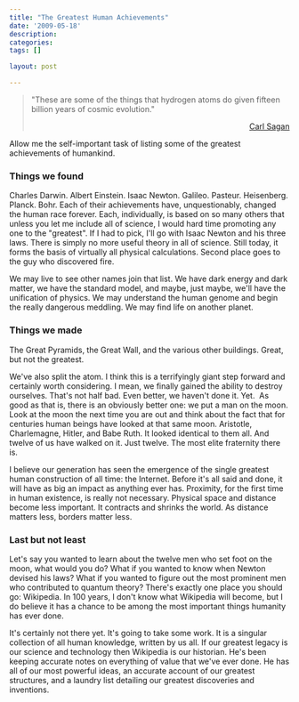 ```yaml
---
title: "The Greatest Human Achievements"
date: '2009-05-18'
description:
categories:
tags: []

layout: post

---
```

<blockquote>"These are some of the things that hydrogen atoms do given fifteen billion years of cosmic evolution."
<p style="text-align: right;"><a href="http://www.cooperativeindividualism.org/sagan_cosmos_who_speaks_for_earth.html">Carl Sagan</a></p>
</blockquote>
Allow me the self-important task of listing some of the greatest achievements of humankind.
<h3>Things we found</h3>
Charles Darwin. Albert Einstein. Isaac Newton. Galileo. Pasteur. Heisenberg. Planck. Bohr. Each of their achievements have, unquestionably, changed the human race forever. Each, individually, is based on so many others that unless you let me include all of science, I would hard time promoting any one to the "greatest". If I had to pick, I'll go with Isaac Newton and his three laws. There is simply no more useful theory in all of science. Still today, it forms the basis of virtually all physical calculations. Second place goes to the guy who discovered fire.

We may live to see other names join that list. We have dark energy and dark matter, we have the standard model, and maybe, just maybe, we'll have the unification of physics. We may understand the human genome and begin the really dangerous meddling. We may find life on another planet.
<h3>Things we made</h3>
The Great Pyramids, the Great Wall, and the various other buildings. Great, but not the greatest.

We've also split the atom. I think this is a terrifyingly giant step forward and certainly worth considering. I mean, we finally gained the ability to destroy ourselves. That's not half bad. Even better, we haven't done it. Yet.  As good as that is, there is an obviously better one: we put a man on the moon. Look at the moon the next time you are out and think about the fact that for centuries human beings have looked at that same moon. Aristotle, Charlemagne, Hitler, and Babe Ruth. It looked identical to them all. And twelve of us have walked on it. Just twelve. The most elite fraternity there is.

I believe our generation has seen the emergence of the single greatest human construction of all time: the Internet. Before it's all said and done, it will have as big an impact as anything ever has. Proximity, for the first time in human existence, is really not necessary. Physical space and distance become less important. It contracts and shrinks the world. As distance matters less, borders matter less.
<h3>Last but not least</h3>
Let's say you wanted to learn about the twelve men who set foot on the moon, what would you do? What if you wanted to know when Newton devised his laws? What if you wanted to figure out the most prominent men who contributed to quantum theory? There's exactly one place you should go: Wikipedia. In 100 years, I don't know what Wikipedia will become, but I do believe it has a chance to be among the most important things humanity has ever done.

It's certainly not there yet. It's going to take some work. It is a singular collection of all human knowledge, written by us all. If our greatest legacy is our science and technology then Wikipedia is our historian. He's been keeping accurate notes on everything of value that we've ever done. He has all of our most powerful ideas, an accurate account of our greatest structures, and a laundry list detailing our greatest discoveries and inventions.